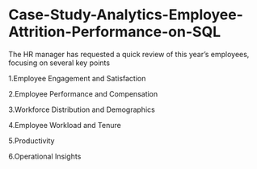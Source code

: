 # Case-Study-Analytics-Employee-Attrition-Performance-on-SQL
The HR manager has requested a quick review of this year’s employees, focusing on several key points

1.Employee Engagement and Satisfaction

2.Employee Performance and Compensation

3.Workforce Distribution and Demographics

4.Employee Workload and Tenure

5.Productivity

6.Operational Insights
